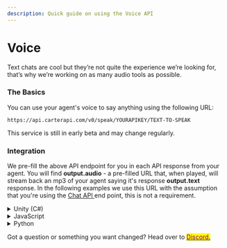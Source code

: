 ```yaml
---
description: Quick guide on using the Voice API
---
```


# Voice

Text chats are cool but they’re not quite the experience we’re looking for, that’s why we’re working on as many audio tools as possible.

### The Basics

You can use your agent's voice to say anything using the following URL:

```
https://api.carterapi.com/v0/speak/YOURAPIKEY/TEXT-TO-SPEAK
```

This service is still in early beta and may change regularly.&#x20;

### Integration

We pre-fill the above API endpoint for you in each API response from your agent. You will find **output.audio** - a pre-filled URL that, when played, will stream back an mp3 of your agent saying it's response **output.text** response. In the following examples we use this URL with the assumption that you're using the [Chat API ](api-response.md)end point, this is not a requirement.

<details>

<summary>Unity (C#)</summary>

Pass your agent’s response **output.audio** to this method.

```
IEnumerator PlayAudio(string url)
    {
        using (UnityWebRequest www = UnityWebRequestMultimedia.GetAudioClip(url, AudioType.MPEG))
        {
            yield return www.SendWebRequest();

            if (www.result == UnityWebRequest.Result.ConnectionError)
            {
                Debug.Log(www.error);
            }
            else
            {
                AudioClip myClip = DownloadHandlerAudioClip.GetContent(www);
                AudioSource audioSource;
                audioSource.clip = myClip;
                audioSource.Play();
            }
        }
    }
```



</details>

<details>

<summary>JavaScript</summary>

In Javascript you can use this really easily with the Audio Object. Like this:

```
//assuming you have your agent’s response
var myAudio = new Audio(agent_response.output.audio);
myAudio.play()
```



</details>

<details>

<summary>Python</summary>

We’re working on creating an easier way to do this, but for now:

```
pip install playsound

r = requests.get(agent_response.output.audio, stream=True)
with open('temp.mp3', 'wb') as f:
for chunk in r.iter_content(chunk_size=1024):
     		if chunk:
          		f.write(chunk)
                    
playsound('temp.mp3')           
# remove temp file
os.remove('temp.mp3')
```



</details>



Got a question or something you want changed? Head over to [<mark style="color:purple;">Discord.</mark>](https://discord.com/invite/YqWwCVU8UH)<mark style="color:purple;"></mark>
